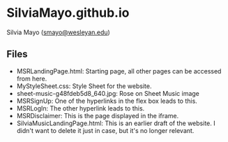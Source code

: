 # SilviaMayo.github.io

Silvia Mayo (smayo@wesleyan.edu)

## Files

- MSRLandingPage.html: Starting page, all other pages can be accessed from here.
- MyStyleSheet.css: Style Sheet for the website.
- sheet-music-g48fdeb5d8_640.jpg: Rose on Sheet Music image
- MSRSignUp: One of the hyperlinks in the flex box leads to this.
- MSRLogIn: The other hyperlink leads to this.
- MSRDisclaimer: This is the page displayed in the iframe.
- SilviaMusicLandingPage.html: This is an earlier draft of the website. I didn't want to delete it just in case, but it's no longer relevant.
